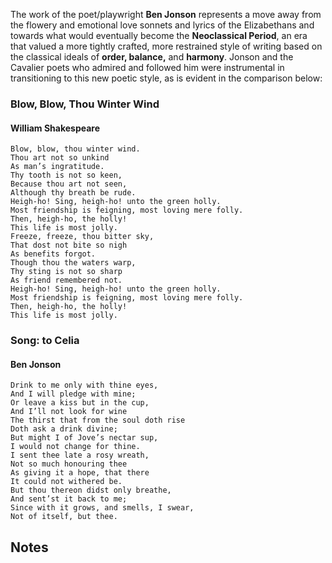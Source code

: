 The work of the poet/playwright **Ben Jonson** represents a move away from the flowery and emotional love sonnets and lyrics of the Elizabethans and towards what would eventually become the **Neoclassical Period**, an era that valued a more tightly crafted, more restrained style of writing based on the classical ideals of **<span class="underline">order</span>, <span class="underline">balance</span>,** and **<span class="underline">harmony</span>**. Jonson and the Cavalier poets who admired and followed him were instrumental in transitioning to this new poetic style, as is evident in the comparison below:

### Blow, Blow, Thou Winter Wind
#### William Shakespeare
```
Blow, blow, thou winter wind.
Thou art not so unkind
As man’s ingratitude.
Thy tooth is not so keen,
Because thou art not seen, 
Although thy breath be rude.
Heigh-ho! Sing, heigh-ho! unto the green holly.
Most friendship is feigning, most loving mere folly.
Then, heigh-ho, the holly!
This life is most jolly. 
Freeze, freeze, thou bitter sky,
That dost not bite so nigh
As benefits forgot.
Though thou the waters warp,
Thy sting is not so sharp 
As friend remembered not.
Heigh-ho! Sing, heigh-ho! unto the green holly.
Most friendship is feigning, most loving mere folly.
Then, heigh-ho, the holly!
This life is most jolly. 
```

### Song: to Celia
#### Ben Jonson
```
Drink to me only with thine eyes,
And I will pledge with mine;
Or leave a kiss but in the cup,
And I’ll not look for wine
The thirst that from the soul doth rise 
Doth ask a drink divine;
But might I of Jove’s nectar sup,
I would not change for thine.
I sent thee late a rosy wreath,
Not so much honouring thee 
As giving it a hope, that there
It could not withered be.
But thou thereon didst only breathe,
And sent’st it back to me;
Since with it grows, and smells, I swear, 
Not of itself, but thee.
```

## Notes

